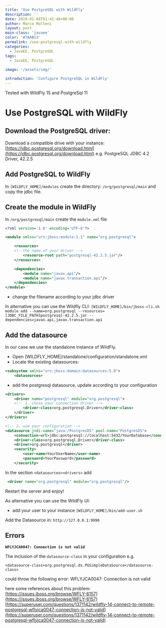 ```yaml
---
title: 'Use PostgreSQL with WildFly'
description: ''
date: 2019-01-04T01:41:48+00:00
author: Marco Molteni
layout: post
main-class: 'javaee'
color: '#7AAB13'
permalink: /use-postgresql-with-wildfly
categories:
  - JavaEE, PostgreSQL
tags:
  - JavaEE, PostgreSQL
 
image: '/assets/img/'

introduction: 'Configure PostgreSQL in WildFly'
---
```


Tested with WildFly 15 and PostgreSql 11

# Use PostgreSQL with WildFly
## Download the PostgreSQL driver:
Download a compatible drive with your instance:
[https://jdbc.postgresql.org/download.html](https://jdbc.postgresql.org/download.html)
e.g. PostgreSQL JDBC 4.2 Driver, 42.2.5

## Add PostgreSQL to WildFly
In `[WILDFLY_HOME]/modules`
create the directory:
`/org/postgresql/main`
and copy the jdbc file.

## Create the module in WildFly
In `/org/postgresql/main`
create the `module.xml` file

```xml
<?xml version='1.0' encoding='UTF-8'?>

<module xmlns="urn:jboss:module:1.1" name="org.postgresql">

    <resources>
    <!--the name of your driver -->
        <resource-root path="postgresql-42.2.5.jar"/>
    </resources>

    <dependencies>
        <module name="javax.api"/>
        <module name="javax.transaction.api"/>
    </dependencies>
</module>
```
- change the filename according to your jdbc driver

In alternative you can use the Wildfly CLI:
`[WILDFLY_HOME]/bin/jboss-cli.sh`
`module add --name=org.postgresql --resources=[JDBC_FILE_PATH]postgresql-42.2.5.jar --dependencies=javax.api,javax.transaction.api`

## Add the datasource
In our case we use the standalone instance of WildFly.
- Open [WILDFLY_HOME]/standalone/configuration/standalone.xml 
- Locate the existing datasources:

```xml
<subsystem xmlns="urn:jboss:domain:datasources:5.0">
    <datasources>
```

- add the postgresql datasource, update according to your configuration


```xml
<drivers>
    <driver name="postgresql" module="org.postgresql">
    <!-- 1. chose your connection driver -->
        <driver-class>org.postgresql.Driver</driver-class>
    </driver>
</drivers>

<!-- 2. use your configuration -->
<datasource jndi-name="java:/PostgresDS" pool-name="PostgresDS">
    <connection-url>jdbc:postgresql://localhost:5432/YourDatabase</connection-url>
    <driver-class>org.postgresql.Driver</driver-class>
    <driver>org.postgresql</driver>
    <security>
        <user-name>YourUserName</user-name>
        <password>YourPassword</password>
    </security>
```
                    
In the section `<datasources><drivers>` add
```xml
 <driver name="org.postgresql" module="org.postgresql"/>
```
Restart the server and enjoy!

As alternative you can use the WildFly UI:
- add your user to your instance
`[WILDFLY_HOME]/bin/add-user.sh`

Add the Datasource in: `http://127.0.0.1:9990`

## Errors
 
__`WFLYJCA0047: Connection is not valid`__

The inclusion of the `datasource-class` in your configuration e.g.

`<datasource-class>org.postgresql.ds.PGSimpleDataSource</datasource-class>`

could throw the following error: WFLYJCA0047: Connection is not valid

here some references about this problem:
[https://issues.jboss.org/browse/WFLY-6157](https://issues.jboss.org/browse/WFLY-6157)
[https://superuser.com/questions/1371142/wildfly-14-connect-to-remote-postgresql-wflyjca0047-connection-is-not-valid](https://superuser.com/questions/1371142/wildfly-14-connect-to-remote-postgresql-wflyjca0047-connection-is-not-valid)